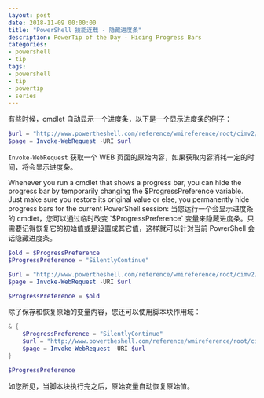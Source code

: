 ```yaml
---
layout: post
date: 2018-11-09 00:00:00
title: "PowerShell 技能连载 - 隐藏进度条"
description: PowerTip of the Day - Hiding Progress Bars
categories:
- powershell
- tip
tags:
- powershell
- tip
- powertip
- series
---
```

有些时候，cmdlet 自动显示一个进度条，以下是一个显示进度条的例子：

```powershell
$url = "http://www.powertheshell.com/reference/wmireference/root/cimv2/"
$page = Invoke-WebRequest -URI $url
```

`Invoke-WebRequest` 获取一个 WEB 页面的原始内容，如果获取内容消耗一定的时间，将会显示进度条。

Whenever you run a cmdlet that shows a progress bar, you can hide the progress bar by temporarily changing the $ProgressPreference variable. Just make sure you restore its original value or else, you permanently hide progress bars for the current PowerShell session:
当您运行一个会显示进度条的 cmdlet，您可以通过临时改变 `$ProgressPreference` 变量来隐藏进度条。只需要记得恢复它的初始值或是设置成其它值，这样就可以针对当前 PowerShell 会话隐藏进度条。

```powershell
$old = $ProgressPreference
$ProgressPreference = "SilentlyContinue"

$url = "http://www.powertheshell.com/reference/wmireference/root/cimv2/"
$page = Invoke-WebRequest -URI $url

$ProgressPreference = $old
```

除了保存和恢复原始的变量内容，您还可以使用脚本块作用域：

```powershell
& {
    $ProgressPreference = "SilentlyContinue"
    $url = "http://www.powertheshell.com/reference/wmireference/root/cimv2/"
    $page = Invoke-WebRequest -URI $url
}

$ProgressPreference
```

如您所见，当脚本块执行完之后，原始变量自动恢复原始值。

<!--本文国际来源：[Hiding Progress Bars](http://community.idera.com/database-tools/powershell/powertips/b/tips/posts/hiding-progress-bars-2)-->
